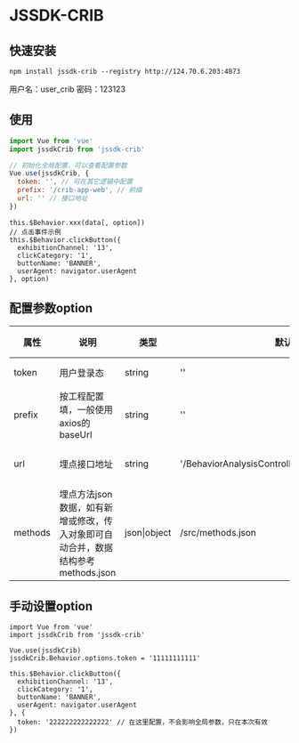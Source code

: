 # JSSDK-CRIB

## 快速安装

```
npm install jssdk-crib --registry http://124.70.6.203:4873
```
用户名：user_crib
密码：123123

## 使用
``` main.js
import Vue from 'vue'
import jssdkCrib from 'jssdk-crib'

// 初始化全局配置，可以查看配置参数
Vue.use(jssdkCrib, {
  token: '', // 可在其它逻辑中配置
  prefix: '/crib-app-web', // 前缀
  url: '' // 接口地址
})
```

``` 业务组件中，埋点使用方法
this.$Behavior.xxx(data[, option])
// 点击事件示例
this.$Behavior.clickButton({
  exhibitionChannel: '13',
  clickCategory: '1',
  buttonName: 'BANNER',
  userAgent: navigator.userAgent
}, option)
```

## 配置参数option

| 属性 | 说明 | 类型 | 默认值 | 必填 |
|--------|--------|--------|--------|--------|
| token | 用户登录态 | string | '' | 必填 |
| prefix | 按工程配置填，一般使用axios的baseUrl | string | '' | 必填 |
| url | 埋点接口地址 | string | '/BehaviorAnalysisController/saveBehaviorAnalysis' | 非必填 |
| methods | 埋点方法json数据，如有新增或修改，传入对象即可自动合并，数据结构参考methods.json | json&#124;object | /src/methods.json | 非必填 |

## 手动设置option

``` 示例
import Vue from 'vue'
import jssdkCrib from 'jssdk-crib'

Vue.use(jssdkCrib)
jssdkCrib.Behavior.options.token = '11111111111'
```

```
this.$Behavior.clickButton({
  exhibitionChannel: '13',
  clickCategory: '1',
  buttonName: 'BANNER',
  userAgent: navigator.userAgent
}, {
  token: '222222222222222' // 在这里配置，不会影响全局参数，只在本次有效
})
```